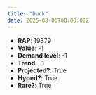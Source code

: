 ```yaml
---
title: "Duck"
date: 2025-08-06T00:00:00Z
---
```

- **RAP**: 19379
- **Value**: -1
- **Demand level**: -1
- **Trend**: -1
- **Projected?**: True
- **Hyped?**: True
- **Rare?**: True
